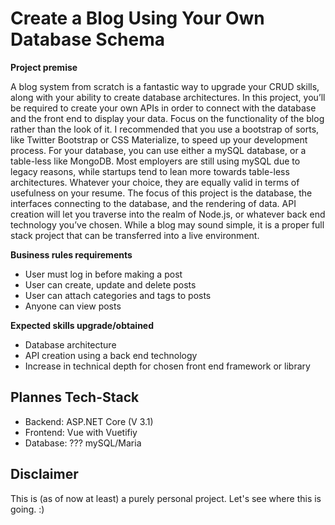 # Create a Blog Using Your Own Database Schema

**Project premise**

A blog system from scratch is a fantastic way to upgrade your CRUD skills, along with your ability to create database architectures. In this project, you’ll be required to create your own APIs in order to connect with the database and the front end to display your data.
Focus on the functionality of the blog rather than the look of it. I recommended that you use a bootstrap of sorts, like Twitter Bootstrap or CSS Materialize, to speed up your development process.
For your database, you can use either a mySQL database, or a table-less like MongoDB. Most employers are still using mySQL due to legacy reasons, while startups tend to lean more towards table-less architectures. Whatever your choice, they are equally valid in terms of usefulness on your resume.
The focus of this project is the database, the interfaces connecting to the database, and the rendering of data. API creation will let you traverse into the realm of Node.js, or whatever back end technology you’ve chosen.
While a blog may sound simple, it is a proper full stack project that can be transferred into a live environment.

**Business rules requirements**
- User must log in before making a post
- User can create, update and delete posts
- User can attach categories and tags to posts
- Anyone can view posts

**Expected skills upgrade/obtained**
- Database architecture
- API creation using a back end technology
- Increase in technical depth for chosen front end framework or library

## Plannes Tech-Stack

- Backend: ASP.NET Core (V 3.1)
- Frontend: Vue with Vuetifiy
- Database: ??? mySQL/Maria

## Disclaimer

This is (as of now at least) a purely personal project. Let's see where this is going. :)
